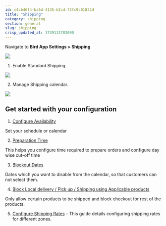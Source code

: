 ```yaml
---
id: c4cb46f4-ba5d-4135-b2cd-f2fc9c01822d
title: "Shipping"
category: shipping
section: general
slug: shipping
crisp_updated_at: 1739113783000
---
```


Navigate to **Bird App Settings > Shipping**

![](https://storage.crisp.chat/users/helpdesk/website/ca826b447482b000/shippingmenu_lnws6l.png)

1. Enable Standard Shipping

![](https://storage.crisp.chat/users/helpdesk/website/ca826b447482b000/image_yguhy7.png)

2. Manage Shipping calendar.

![](https://storage.crisp.chat/users/helpdesk/website/ca826b447482b000/schedule_1pzxlaa.png)

## Get started with your configuration

1. [Configure Availability](https://help.birdchime.com/en-us/article/configure-availability-settings-199dozz/)

Set your schedule or calendar

2. [Preparation Time](https://help.birdchime.com/en-us/article/configure-order-preparation-times-1b43s8n/)

This helps you configure time required to prepare orders and configure day wise cut-off time 

3. [Blockout Dates](https://help.birdchime.com/en-us/article/how-to-block-dates-from-calendar-tllghq/)

Dates which you want to disable from the calendar, so that customers can not select them. 

4. [Block Local delivery / Pick up / Shipping using Applicable products](https://help.birdchime.com/en-us/article/block-shipping-local-delivery-pickup-using-product-availability-t1zg9b/)

Only allow certain products to be shipped and block checkout for rest of the products.

5. [Configure Shipping Rates](https://help.birdchime.com/en-us/article/configure-shipping-rates-llsy16/) – This guide details configuring shipping rates for different zones.
